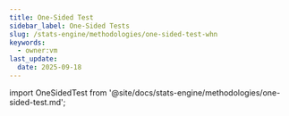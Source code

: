 ```yaml
---
title: One-Sided Test
sidebar_label: One-Sided Tests
slug: /stats-engine/methodologies/one-sided-test-whn
keywords:
  - owner:vm
last_update:
  date: 2025-09-18
---
```



import OneSidedTest from '@site/docs/stats-engine/methodologies/one-sided-test.md';

<OneSidedTest />
